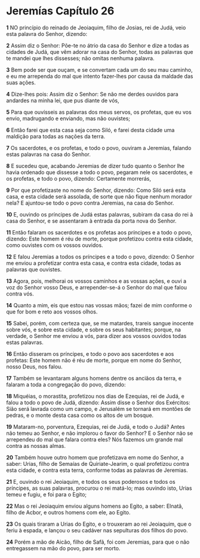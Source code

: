# Jeremías Capítulo 26

**1** 	NO princípio do reinado de Jeoiaquim, filho de Josias, rei de Judá, veio esta palavra do Senhor, dizendo:

**2** 	Assim diz o Senhor: Põe-te no átrio da casa do Senhor e dize a todas as cidades de Judá, que vêm adorar na casa do Senhor, todas as palavras que te mandei que lhes dissesses; não omitas nenhuma palavra.

**3** 	Bem pode ser que ouçam, e se convertam cada um do seu mau caminho, e eu me arrependa do mal que intento fazer-lhes por causa da maldade das suas ações.

**4** 	Dize-lhes pois: Assim diz o Senhor: Se não me derdes ouvidos para andardes na minha lei, que pus diante de vós,

**5** 	Para que ouvísseis as palavras dos meus servos, os profetas, que eu vos envio, madrugando e enviando, mas não ouvistes;

**6** 	Então farei que esta casa seja como Siló, e farei desta cidade uma maldição para todas as nações da terra.

**7** 	Os sacerdotes, e os profetas, e todo o povo, ouviram a Jeremias, falando estas palavras na casa do Senhor.

**8** 	E sucedeu que, acabando Jeremias de dizer tudo quanto o Senhor lhe havia ordenado que dissesse a todo o povo, pegaram nele os sacerdotes, e os profetas, e todo o povo, dizendo: Certamente morrerás,

**9** 	Por que profetizaste no nome do Senhor, dizendo: Como Siló será esta casa, e esta cidade será assolada, de sorte que não fique nenhum morador nela? E ajuntou-se todo o povo contra Jeremias, na casa do Senhor.

**10** 	E, ouvindo os príncipes de Judá estas palavras, subiram da casa do rei à casa do Senhor, e se assentaram à entrada da porta nova do Senhor.

**11** 	Então falaram os sacerdotes e os profetas aos príncipes e a todo o povo, dizendo: Este homem é réu de morte, porque profetizou contra esta cidade, como ouvistes com os vossos ouvidos.

**12** 	E falou Jeremias a todos os príncipes e a todo o povo, dizendo: O Senhor me enviou a profetizar contra esta casa, e contra esta cidade, todas as palavras que ouvistes.

**13** 	Agora, pois, melhorai os vossos caminhos e as vossas ações, e ouvi a voz do Senhor vosso Deus, e arrepender-se-á o Senhor do mal que falou contra vós.

**14** 	Quanto a mim, eis que estou nas vossas mãos; fazei de mim conforme o que for bom e reto aos vossos olhos.

**15** 	Sabei, porém, com certeza que, se me matardes, trareis sangue inocente sobre vós, e sobre esta cidade, e sobre os seus habitantes; porque, na verdade, o Senhor me enviou a vós, para dizer aos vossos ouvidos todas estas palavras.

**16** 	Então disseram os príncipes, e todo o povo aos sacerdotes e aos profetas: Este homem não é réu de morte, porque em nome do Senhor, nosso Deus, nos falou.

**17** 	Também se levantaram alguns homens dentre os anciãos da terra, e falaram a toda a congregação do povo, dizendo:

**18** 	Miquéias, o morastita, profetizou nos dias de Ezequias, rei de Judá, e falou a todo o povo de Judá, dizendo: Assim disse o Senhor dos Exércitos: Sião será lavrada como um campo, e Jerusalém se tornará em montões de pedras, e o monte desta casa como os altos de um bosque.

**19** 	Mataram-no, porventura, Ezequias, rei de Judá, e todo o Judá? Antes não temeu ao Senhor, e não implorou o favor do Senhor? E o Senhor não se arrependeu do mal que falara contra eles? Nós fazemos um grande mal contra as nossas almas.

**20** 	Também houve outro homem que profetizava em nome do Senhor, a saber: Urias, filho de Semaías de Quiriate-Jearim, o qual profetizou contra esta cidade, e contra esta terra, conforme todas as palavras de Jeremias.

**21** 	E, ouvindo o rei Jeoiaquim, e todos os seus poderosos e todos os príncipes, as suas palavras, procurou o rei matá-lo; mas ouvindo isto, Urias temeu e fugiu, e foi para o Egito;

**22** 	Mas o rei Jeoiaquim enviou alguns homens ao Egito, a saber: Elnatã, filho de Acbor, e outros homens com ele, ao Egito.

**23** 	Os quais tiraram a Urias do Egito, e o trouxeram ao rei Jeoiaquim, que o feriu à espada, e lançou o seu cadáver nas sepulturas dos filhos do povo.

**24** 	Porém a mão de Aicão, filho de Safã, foi com Jeremias, para que o não entregassem na mão do povo, para ser morto.

